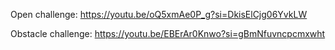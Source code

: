 Open challenge:
https://youtu.be/oQ5xmAe0P_g?si=DkisElCjg06YvkLW

Obstacle challenge:
https://youtu.be/EBErAr0Knwo?si=gBmNfuvncpcmxwht
